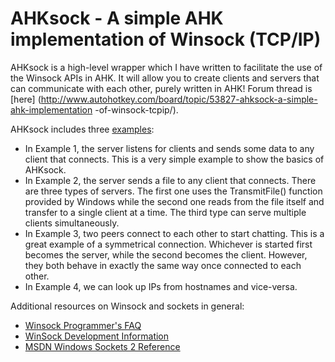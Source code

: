 AHKsock - A simple AHK implementation of Winsock (TCP/IP)
=========================================================

AHKsock is a high-level wrapper which I have written to facilitate the use of
the Winsock APIs in AHK. It will allow you to create clients and servers that
can communicate with each other, purely written in AHK! Forum thread is [here]
(http://www.autohotkey.com/board/topic/53827-ahksock-a-simple-ahk-implementation
-of-winsock-tcpip/).

AHKsock includes three [examples](examples/):
* In Example 1, the server listens for clients and sends some data to any client
that connects. This is a very simple example to show the basics of AHKsock.
* In Example 2, the server sends a file to any client that connects. There are
three types of servers. The first one uses the TransmitFile() function provided
by Windows while the second one reads from the file itself and transfer to a
single client at a time. The third type can serve multiple clients
simultaneously.
* In Example 3, two peers connect to each other to start chatting. This is a
great example of a symmetrical connection. Whichever is started first becomes
the server, while the second becomes the client. However, they both behave in
exactly the same way once connected to each other.
* In Example 4, we can look up IPs from hostnames and vice-versa.

Additional resources on Winsock and sockets in general:
* [Winsock Programmer's FAQ](http://tangentsoft.net/wskfaq/)
* [WinSock Development Information](http://sockets.com/)
* [MSDN Windows Sockets 2 Reference](http://msdn.microsoft.com/en-us/library/ms740673)
